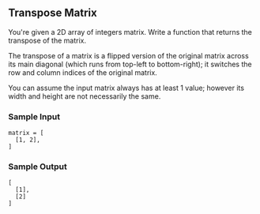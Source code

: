 
## Transpose Matrix

You're given a 2D array of integers matrix. Write a function
that returns the transpose of the matrix.

The transpose of a matrix is a flipped version of the original matrix across
its main diagonal (which runs from top-left to bottom-right); it switches
the row and column indices of the original matrix.

You can assume the input matrix always has at least 1 value; however its
width and height are not necessarily the same.

### Sample Input
```
matrix = [
  [1, 2],
]
```

### Sample Output
```
[
  [1],
  [2]
]
```
